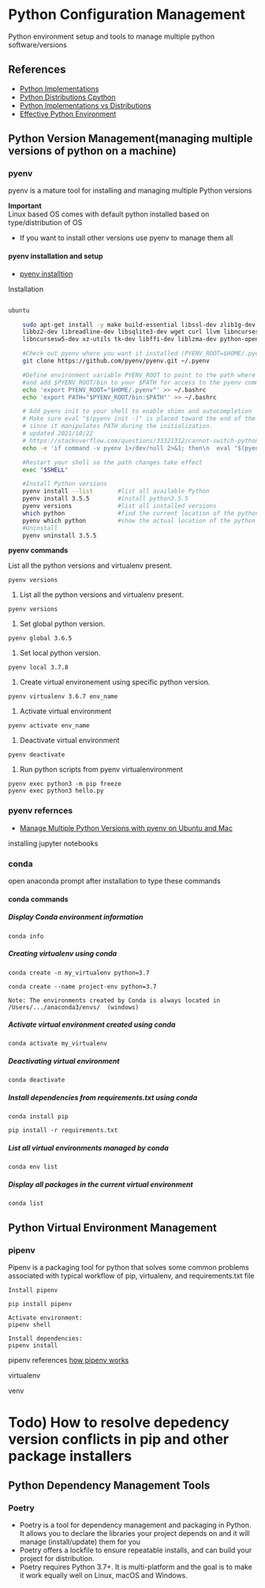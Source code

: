 # Python Configuration Management<a name="python-config-manage"></a>
Python environment setup and tools to manage multiple python software/versions

## References<a name="references"></a>
- [Python Implementations](https://wiki.python.org/moin/PythonImplementations)
- [Python Distributions Cpython](https://wiki.python.org/moin/PythonDistributions)
- [Python Implementations vs Distributions](https://stackoverflow.com/questions/27450172/python-implementation-vs-python-distribution-vs-python-itself)
- [Effective Python Environment](https://realpython.com/effective-python-environment/)


## Python Version Management(managing multiple versions of python on a machine)

### pyenv<a name="pyenv"></a>

pyenv is a mature tool for installing and managing multiple Python versions

**Important**  
Linux based OS comes with default python installed based on type/distribution of OS
+ If you want to install other versions use pyenv to manage them all


#### pyenv installation and setup
- [pyenv installtion](https://github.com/pyenv/pyenv-installer)

Installation 
```bash

ubuntu

    sudo apt-get install -y make build-essential libssl-dev zlib1g-dev \
    libbz2-dev libreadline-dev libsqlite3-dev wget curl llvm libncurses5-dev \
    libncursesw5-dev xz-utils tk-dev libffi-dev liblzma-dev python-openssl

    #Check out pyenv where you want it installed (PYENV_ROOT=$HOME/.pyenv)
    git clone https://github.com/pyenv/pyenv.git ~/.pyenv

    #Define environment variable PYENV_ROOT to point to the path where pyenv repo is cloned 
    #and add $PYENV_ROOT/bin to your $PATH for access to the pyenv command-line utility
    echo 'export PYENV_ROOT="$HOME/.pyenv"' >> ~/.bashrc
    echo 'export PATH="$PYENV_ROOT/bin:$PATH"' >> ~/.bashrc

    # Add pyenv init to your shell to enable shims and autocompletion
    # Make sure eval "$(pyenv init -)" is placed toward the end of the shell configuration file
    # since it manipulates PATH during the initialization.
    # updated 2021/10/22
    # https://stackoverflow.com/questions/33321312/cannot-switch-python-with-pyenv
    echo -e 'if command -v pyenv 1>/dev/null 2>&1; then\n  eval "$(pyenv init --path)"\nfi' >> ~/.bashrc

    #Restart your shell so the path changes take effect
    exec "$SHELL"

    #Install Python versions
    pyenv install --list       #list all available Python
    pyenv install 3.5.5        #install python3.5.5
    pyenv versions             #list all installed versions
    which python               #find the current location of the python interpreter
    pyenv which python         #show the actual location of the python interpreter it’s using
    #Uninstall
    pyenv uninstall 3.5.5

```


**pyenv commands**

List all the python versions and virtualenv present\.

  ```
  pyenv versions
  ```
1. List all the python versions and virtualenv present\.

  ```
  pyenv versions
  ```
1. Set global python version\.

  ```
  pyenv global 3.6.5
  ```
1. Set local python version\.
  ```
  pyenv local 3.7.8
  ```
1. Create virtual environement using specific python version\.
  ```
  pyenv virtualenv 3.6.7 env_name
  ```
1. Activate virtual environment
  ```
  pyenv activate env_name
  ```
1. Deactivate virtual environment
  ```
  pyenv deactivate
  ```
1. Run python scripts from pyenv virtualenvironment
  ```
  pyenv exec python3 -m pip freeze
  pyenv exec python3 hello.py
  ```

### pyenv refernces
- [Manage Multiple Python Versions with pyenv on Ubuntu and Mac](https://bizhishui.github.io/Manage-Pythons)

installing jupyter notebooks


### conda
open anaconda prompt after installation to type these commands

#### conda commands
##### Display Conda environment information
  ```
  conda info
  ```

##### Creating virtualenv using conda
  ```
  conda create -n my_virtualenv python=3.7

  conda create --name project-env python=3.7

  Note: The environments created by Conda is always located in /Users/.../anaconda3/envs/  (windows)
  ```

##### Activate virtual environment created using conda
  ```
  conda activate my_virtualenv
  ```

##### Deactivating virtual environment
  ```
  conda deactivate
  ```

##### Install dependencies from requirements.txt using conda
  ```
  conda install pip

  pip install -r requirements.txt
  ```

##### List all virtual environments managed by conda
  ```
  conda env list
  ```

##### Display all packages in the current virtual environment
  ```
  conda list
  ```

## Python Virtual Environment Management

### pipenv
Pipenv is a packaging tool for python that solves some common problems associated with typical workflow of pip, virtualenv, and requirements.txt file
```
Install pipenv

pip install pipenv

Activate environment:
pipenv shell

Install dependencies:
pipenv install

```

pipenv references
[how pipenv works](https://realpython.com/pipenv-guide)

virtualenv

venv


# Todo) How to resolve depedency version conflicts in pip and other package installers


## Python Dependency Management Tools

### Poetry
- Poetry is a tool for dependency management and packaging in Python. It allows you to declare the libraries your project depends on and it will manage (install/update) them for you
- Poetry offers a lockfile to ensure repeatable installs, and can build your project for distribution.
- Poetry requires Python 3.7+. It is multi-platform and the goal is to make it work equally well on Linux, macOS and Windows.




